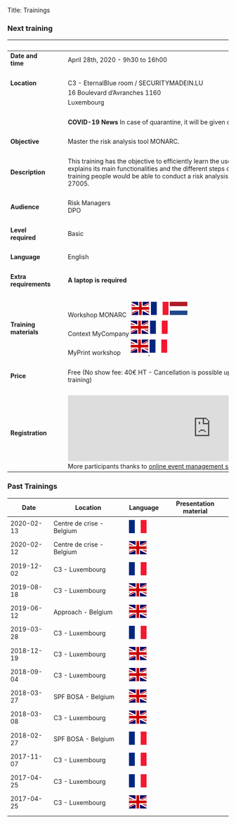 Title: Trainings

<style>
table {
    width:100%;
}
</style>

### Next training

|&nbsp;|||
|:--|--|--|
|**Date and time**|| April 28th, 2020 - 9h30 to 16h00|
|&nbsp;|  ||
|**Location**|&nbsp;&nbsp;&nbsp;|C3 - EternalBlue room / SECURITYMADEIN.LU|
|             |                  |16 Boulevard d’Avranches 1160|
|             |                  |Luxembourg|
|&nbsp;|  ||
|             |                  |**COVID-19 News** In case of quarantine, it will be given online|
|&nbsp;|  |  |
|**Objective**||Master the risk analysis tool MONARC.|
|&nbsp;|  |  |
|**Description**||This training has the objective to efficiently learn the use of the risk assessment tool MONARC. It explains its main functionalities and the different steps of the associated method. At the end of the training people would be able to conduct a risk analysis using MONARC as described in the ISO 27005.|
|&nbsp;|  |  |
|**Audience**||Risk Managers <br> DPO|
|&nbsp;|  |  |
|**Level required**||Basic|
|&nbsp;|  |  |
|**Language**|| English |
|&nbsp;|  |  |
|**Extra requirements**||**A laptop is required**|
|&nbsp;|  |  |
|**Training materials**||Workshop MONARC &nbsp; [![English][en]](/assets/files/monarc-training/en/Formation_V2-MONARC_Env1.1.pdf) [![Français][fr]](/assets/files/monarc-training/fr/Formation_V2-MONARC_Fr.pdf) [![Dutch][nl]](/assets/files/monarc-training/nl/Formation_V2-MONARC_NL.pdf)<br/>Context MyCompany [![English][en]](/assets/files/monarc-training/en/Context_MyCompany_en_v1.0.pdf) [![Français][fr]](/assets/files/monarc-training/fr/Context_MyCompany_fr_v1.1.pdf)<br/>MyPrint workshop &nbsp;&nbsp;&nbsp;&nbsp;&nbsp;<a href="/assets/files/monarc-training/en/MyPrintEN.json" download>![English][en] <a href="/assets/files/monarc-training/fr/MyPrintFR.json" download>![Français][fr]
|&nbsp;|  |  |
|**Price**||Free (No show fee: 40€ HT - Cancellation is possible up to 48 hours before the start of the training) |
|&nbsp;|  |  |
|**Registration** |   | <script type="text/javascript" src="https://www.xing-events.com/resources/js/amiandoExport.js"></script><iframe src="https://VODXDDK-modules.xing-events.com/VODXDDK.html?viewType=iframe&distributionChannel=CHANNEL_IFRAME&language=en&useDefaults=false&resizeIFrame=true" frameborder="0" width="650px" id="_amiandoIFrame3806799"><p>This page requires frame support. Please use a frame compatible browser to see the ticket sales module.</p><p> Try out the <a href="https://en.xing-events.com/">online event registration system</a> from XING Events.</p></iframe>More participants thanks to <a href="https://en.xing-events.com?viralRefId=VODXDDK&utm_campaign=ev-VODXDDK&utm_medium=viral&utm_source=EventWebsite&utm_content=TextLinkBottom&utm_term=text-link" target="_blank" alt="XING Events" title="XING Events">online event management solutions</a> from XING Events.|

### Past Trainings


| Date       | Location                      | Language         | Presentation material  |
|------------| ----------------------------- | ---------------- | ---------------------- |
| 2020-02-13 | Centre de crise - Belgium     | ![French][fr]    |                        |
| 2020-02-12 | Centre de crise - Belgium     | ![English][en]   | [<i class="fa fa-file-pdf-o" style="color:red" aria-hidden="true"></i>](/assets/files/trainings/2020-02-12_MONARC-training.pdf) |
| 2019-12-02 | C3 - Luxembourg               | ![French][fr]    |                        |
| 2019-08-18 | C3 - Luxembourg               | ![English][en]   |                        |
| 2019-06-12 | Approach - Belgium            | ![English][en]   |                        |
| 2019-03-28 | C3 - Luxembourg               | ![French][fr]    |                        |
| 2018-12-19 | C3 - Luxembourg               | ![English][en]   |                        |
| 2018-09-04 | C3 - Luxembourg               | ![English][en]   |                        |
| 2018-03-27 | SPF BOSA - Belgium            | ![English][en]   |                        |
| 2018-03-08 | C3 - Luxembourg               | ![English][en]   |                        |
| 2018-02-27 | SPF BOSA - Belgium            | ![French][fr]    |                        |
| 2017-11-07 | C3 - Luxembourg               | ![French][fr]    |                        |
| 2017-04-25 | C3 - Luxembourg               | ![French][fr]    |                        |
| 2017-04-25 | C3 - Luxembourg               | ![English][en]   |                        |
|            |                               |                  |                        |




[en]: /assets/images/gb.svg "English"
[fr]: /assets/images/fr.svg "Français"
[nl]: /assets/images/nl.svg "Dutch"
